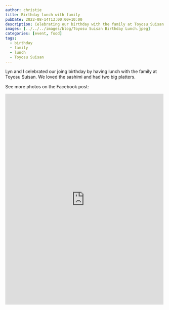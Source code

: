 ```yaml
---
author: christie
title: Birthday lunch with family
pubDate: 2022-08-14T13:00:00+10:00
description: Celebrating our birthday with the family at Toyosu Suisan
images: [../../../images/blog/Toyosu Suisan Birthday Lunch.jpeg]
categories: [event, food]
tags:
  - birthday
  - family
  - lunch
  - Toyosu Suisan
---
```


Lyn and I celebrated our joing birthday by having lunch with the family at Toyosu Suisan. We loved the sashimi and had two big platters.

See more photos on the Facebook post:

<iframe src="https://www.facebook.com/plugins/post.php?href=https%3A%2F%2Fwww.facebook.com%2Fchris1.tham%2Fposts%2Fpfbid049HhzNyRMrXDN7vfgeYyVvi3ML8JNGbC8w3XfguCdFqbZmDRGn6YuxNaRz6ohnpQl&show_text=true&width=500" width="500" height="665" style="border:none;overflow:hidden" scrolling="no" frameborder="0" allowfullscreen="true" allow="autoplay; clipboard-write; encrypted-media; picture-in-picture; web-share"></iframe>
